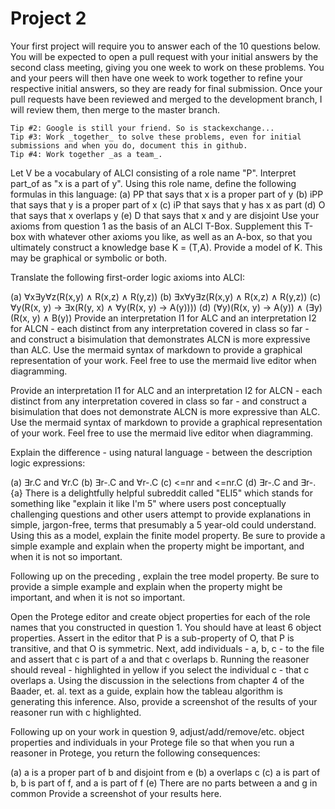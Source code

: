 # Project 2

Your first project will require you to answer each of the 10 questions below.  You will be expected to open a pull request with your initial answers by the second class meeting, giving you one week to work on these problems. You and your peers will then have one week to work together to refine your respective initial answers, so they are ready for final submission. Once your pull requests have been reviewed and merged to the development branch, I will review them, then merge to the master branch. 

```Tip #1: Carefully study the Baader, et. al. selections assigned on bisimulation; it is deceptively subtle, and quite powerful. 
Tip #2: Google is still your friend. So is stackexchange...
Tip #3: Work _together_ to solve these problems, even for initial submissions and when you do, document this in github. 
Tip #4: Work together _as a team_. 
```

Let V be a vocabulary of ALCI consisting of a role name "P". Interpret part_of as "x is a part of y". Using this role name, define the following formulas in this language:
  (a)  PP that says that x is a proper part of y
  (b)  iPP that says that y is a proper part of x
  (c)  iP that says that y has x as part 
  (d)  O that says that x overlaps y
  (e)  D that says that x and y are disjoint 
Use your axioms from question 1 as the basis of an ALCI T-Box. Supplement this T-box with whatever other axioms you like, as well as an A-box, so that you ultimately construct a knowledge base K = (T,A). Provide a model of K. This may be graphical or symbolic or both.

Translate the following first-order logic axioms into ALCI:

(a) ∀x∃y∀z(R(x,y) ∧ R(x,z) ∧ R(y,z))
(b) ∃x∀y∃z(R(x,y) ∧ R(x,z) ∧ R(y,z))
(c) ∀y(R(x, y) → ∃x(R(y, x) ∧ ∀y(R(x, y) → A(y))))
(d) (∀y)(R(x, y) → A(y)) ∧ (∃y)(R(x, y) ∧ B(y))
Provide an interpretation I1 for ALC and an interpretation I2 for ALCN - each distinct from any interpretation covered in class so far - and construct a bisimulation that demonstrates ALCN is more expressive than ALC. Use the mermaid syntax of markdown to provide a graphical representation of your work. Feel free to use the mermaid live editor when diagramming.

Provide an interpretation I1 for ALC and an interpretation I2 for ALCN - each distinct from any interpretation covered in class so far - and construct a bisimulation that does not demonstrate ALCN is more expressive than ALC. Use the mermaid syntax of markdown to provide a graphical representation of your work. Feel free to use the mermaid live editor when diagramming.

Explain the difference - using natural language - between the description logic expressions:

(a) ∃r.C and ∀r.C
(b) ∃r-.C and ∀r-.C
(c) <=nr and <=nr.C
(d) ∃r-.C and ∃r-.{a} 
There is a delightfully helpful subreddit called "ELI5" which stands for something like "explain it like I'm 5" where users post conceptually challenging questions and other users attempt to provide explanations in simple, jargon-free, terms that presumably a 5 year-old could understand. Using this as a model, explain the finite model property. Be sure to provide a simple example and explain when the property might be important, and when it is not so important.

Following up on the preceding , explain the tree model property. Be sure to provide a simple example and explain when the property might be important, and when it is not so important.

Open the Protege editor and create object properties for each of the role names that you constructed in question 1. You should have at least 6 object properties. Assert in the editor that P is a sub-property of O, that P is transitive, and that O is symmetric. Next, add individuals - a, b, c - to the file and assert that c is part of a and that c overlaps b. Running the reasoner should reveal - highlighted in yellow if you select the individual c - that c overlaps a. Using the discussion in the selections from chapter 4 of the Baader, et. al. text as a guide, explain how the tableau algorithm is generating this inference. Also, provide a screenshot of the results of your reasoner run with c highlighted.

Following up on your work in question 9, adjust/add/remove/etc. object properties and individuals in your Protege file so that when you run a reasoner in Protege, you return the following consequences:

  (a) a is a proper part of b and disjoint from e
  (b) a overlaps c
  (c) a is part of b, b is part of f, and a is part of f
  (e) There are no parts between a and g in common
Provide a screenshot of your results here.

